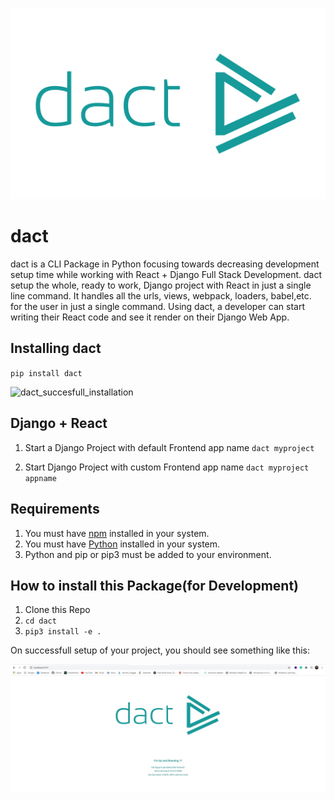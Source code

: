 ![dact logo](https://raw.githubusercontent.com/ayushmankumar7/dact/main/extras/dact.png)

# dact

dact is a CLI Package in Python focusing towards decreasing development setup time while working with React + Django Full Stack Development. 
dact setup the whole, ready to work, Django project with React in just a single line command. 
It handles all the urls, views, webpack, loaders, babel,etc. for the user in just a single command. Using dact, a developer can start writing their React code and see it render on their Django Web App. 


## Installing dact 

`pip install dact`

![dact_succesfull_installation](https://github.com/ayushmankumar7/dact/blob/dev/extras/install.gif)


## Django + React

1. Start a Django Project with default Frontend app name 
`dact myproject`

2. Start Django Project with custom Frontend app name 
`dact myproject appname`


## Requirements 

1. You must have [npm](https://nodejs.org/en/) installed in your system. 
2. You must have [Python](https://www.python.org/) installed in your system. 
3. Python and pip or pip3 must be added to your environment.

## How to install this Package(for Development)

1. Clone this Repo 
2. `cd dact`
3. `pip3 install -e .`


On successfull setup of your project, you should see something like this:


![dact_succesfull_installation](https://github.com/ayushmankumar7/dact/blob/dev/extras/dact-opening.jpg)
